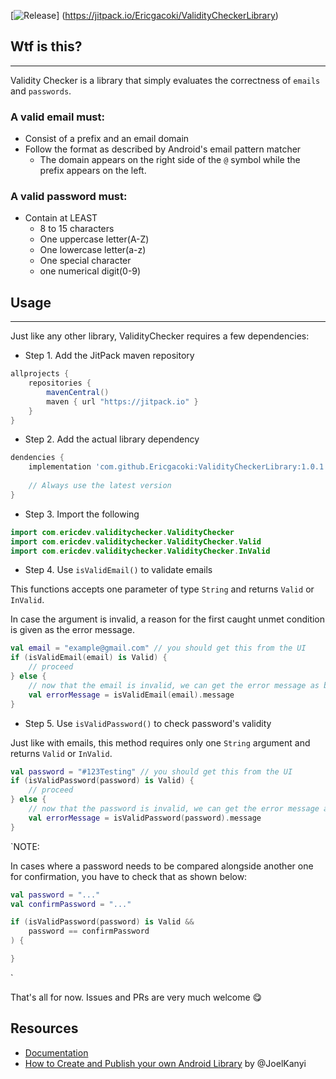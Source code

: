[![Release](https://jitpack.io/v/User/Repo.svg)]
(https://jitpack.io/Ericgacoki/ValidityCheckerLibrary)

## Wtf is this?
---

Validity Checker is a library that simply evaluates the correctness of `emails` and `passwords`.

### A valid email must:

- Consist of a prefix and an email domain
- Follow the format as described by Android's email pattern matcher
    - The domain appears on the right side of the `@` symbol while the prefix appears on the left.

### A valid password must:

- Contain at LEAST
    - 8 to 15 characters
    - One uppercase letter(A-Z)
    - One lowercase letter(a-z)
    - One special character
    - one numerical digit(0-9)

## Usage
---

Just like any other library, ValidityChecker requires a few dependencies:

- Step 1. Add the JitPack maven repository

```gradle
allprojects {
    repositories {
        mavenCentral()
        maven { url "https://jitpack.io" }
    }
}
```

- Step 2. Add the actual library dependency

```gradle
dendencies {
	implementation 'com.github.Ericgacoki:ValidityCheckerLibrary:1.0.1'
	
	// Always use the latest version
}
```

- Step 3. Import the following

```kotlin
import com.ericdev.validitychecker.ValidityChecker
import com.ericdev.validitychecker.ValidityChecker.Valid
import com.ericdev.validitychecker.ValidityChecker.InValid
```

- Step 4. Use `isValidEmail()` to validate emails

This functions accepts one parameter of type `String` and returns `Valid` or `InValid`.

In case the argument is invalid, a reason for the first caught unmet condition is given as the error
message.

```kotlin
val email = "example@gmail.com" // you should get this from the UI
if (isValidEmail(email) is Valid) {
    // proceed
} else {
    // now that the email is invalid, we can get the error message as below
    val errorMessage = isValidEmail(email).message
}
```

- Step 5. Use `isValidPassword()` to check password's validity

Just like with emails, this method requires only one `String` argument and returns `Valid`
or `InValid`.

```kotlin
val password = "#123Testing" // you should get this from the UI
if (isValidPassword(password) is Valid) {
    // proceed
} else {
    // now that the password is invalid, we can get the error message as below
    val errorMessage = isValidPassword(password).message
}
```

`NOTE:

In cases where a password needs to be compared alongside another one for confirmation, you have to
check that as shown below:

```kotlin
val password = "..."
val confirmPassword = "..."

if (isValidPassword(password) is Valid &&
    password == confirmPassword
) {

}
```

`

That's all for now. Issues and PRs are very much welcome 😋

Resources
---

- [Documentation]("https://jitpack.io/")
- [How to Create and Publish your own Android Library]("https://www.section.io/engineering-education/how-to-create-and-publish-your-own-android-library/")
  by @JoelKanyi